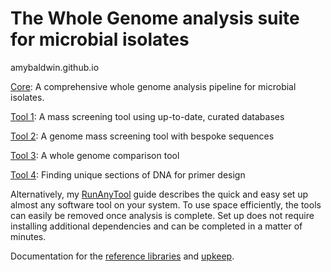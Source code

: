 # The Whole Genome analysis suite for microbial isolates


amybaldwin.github.io

[Core](https://amybaldwin.github.io/Core/): A comprehensive whole genome analysis pipeline for microbial isolates. 

[Tool 1](https://amybaldwin.github.io/Tool_1/): A mass screening tool using up-to-date, curated databases 

[Tool 2](https://amybaldwin.github.io/Tool_2/): A genome mass screening tool with bespoke sequences 

[Tool 3](https://amybaldwin.github.io/Tool_3/): A whole genome comparison tool 

[Tool 4](https://amybaldwin.github.io/Tool_4/): Finding unique sections of DNA for primer design


Alternatively, my [RunAnyTool](https://amybaldwin.github.io/RunAnyTool/) guide describes the quick and easy set up almost any software tool on your system. To use space efficiently, the tools can easily be removed once analysis is complete. Set up does not require installing additional dependencies and can be completed in a matter of minutes. 

Documentation for the [reference libraries](https://amybaldwin.github.io/reference_libraries/) and [upkeep](https://amybaldwin.github.io/maintenance_manual/).
